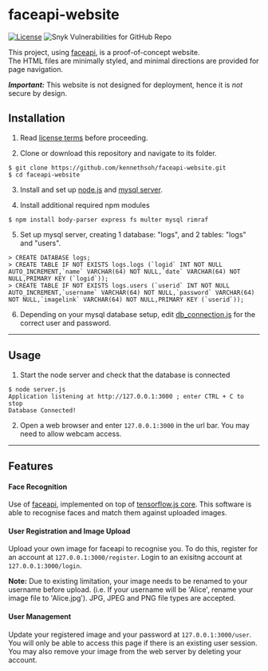 # faceapi-website
[![License](https://img.shields.io/badge/License-BSD%203--Clause-blue.svg)](https://opensource.org/licenses/BSD-3-Clause) ![Snyk Vulnerabilities for GitHub Repo](https://img.shields.io/snyk/vulnerabilities/github/kennethsoh/faceapi-website)

This project, using <a href="https://github.com/justadudewhohacks/face-api.js/" target="_blank">faceapi</a>, is a proof-of-concept website.<br>
The HTML files are minimally styled, and minimal directions are provided for page navigation.

***Important:*** This website is not designed for deployment, hence it is *not* secure by design.

## Installation
1. Read <a href="https://github.com/kennethsoh/faceapi-website/blob/master/LICENSE" target="_blank">license terms</a> before proceeding. 

2. Clone or download this repository and navigate to its folder.
```
$ git clone https://github.com/kennethsoh/faceapi-website.git
$ cd faceapi-website
```

3. Install and set up <a href="https://nodejs.org/en/download/" target="_blank">node.js</a> and <a href="https://dev.mysql.com/downloads/mysql/" target="_blank">mysql server</a>.

4. Install additional required npm modules
```
$ npm install body-parser express fs multer mysql rimraf
```

5. Set up mysql server, creating 1 database: "logs", and 2 tables: "logs" and "users". 
```
> CREATE DATABASE logs;
> CREATE TABLE IF NOT EXISTS logs.logs (`logid` INT NOT NULL AUTO_INCREMENT,`name` VARCHAR(64) NOT NULL,`date` VARCHAR(64) NOT NULL,PRIMARY KEY (`logid`));
> CREATE TABLE IF NOT EXISTS logs.users (`userid` INT NOT NULL AUTO_INCREMENT,`username` VARCHAR(64) NOT NULL,`password` VARCHAR(64) NOT NULL,`imagelink` VARCHAR(64) NOT NULL,PRIMARY KEY (`userid`));
```

6. Depending on your mysql database setup, edit <a href="https://github.com/kennethsoh/faceapi-website/blob/master/db_connection.js" target="_blank">db_connection.js</a> for the correct user and password.

---
## Usage
1. Start the node server and check that the database is connected
```
$ node server.js
Application listening at http://127.0.0.1:3000 ; enter CTRL + C to stop
Database Connected!
```

2. Open a web browser and enter ```127.0.0.1:3000``` in the url bar. You may need to allow webcam access.

---
## Features
#### Face Recognition 
Use of <a href="https://github.com/justadudewhohacks/face-api.js/" target="_blank">faceapi</a>, implemented on top of <a href="https://github.com/tensorflow/tfjs" target="_blank">tensorflow.js core</a>. This software is able to recognise faces and match them against uploaded images. 

#### User Registration and Image Upload
Upload your own image for faceapi to recognise you. To do this, register for an account at ```127.0.0.1:3000/register```. Login to an exisitng account at ```127.0.0.1:3000/login```.<br>

**Note:** Due to existing limitation, your image needs to be renamed to your username before upload. (i.e. If your username will be 'Alice', rename your image file to 'Alice.jpg'). JPG, JPEG and PNG file types are accepted. 

#### User Management
Update your registered image and your password at ```127.0.0.1:3000/user```. You will only be able to access this page if there is an existing user session.
You may also remove your image from the web server by deleting your account.





